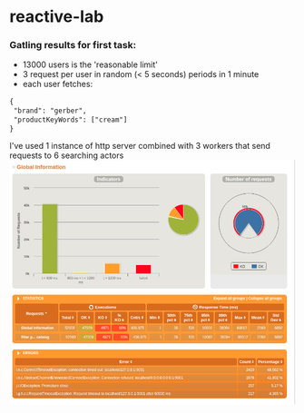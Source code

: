 # reactive-lab

### Gatling results for first task:
- 13000 users is the 'reasonable limit'
- 3 request per user in random (< 5 seconds) periods in 1 minute
- each user fetches: 
```
{
 "brand": "gerber",
 "productKeyWords": ["cream"]
}
```

I've used 1 instance of http server combined with 3 workers that send requests to 6 searching actors
![Gatling](./src/it/resources/gatling-1.png)